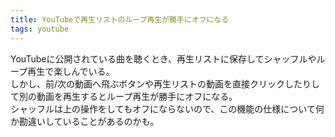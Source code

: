 ```yaml
---
title: YouTubeで再生リストのループ再生が勝手にオフになる
tags: youtube
---
```


YouTubeに公開されている曲を聴くとき、再生リストに保存してシャッフルやループ再生で楽しんでいる。<br>
しかし、前/次の動画へ飛ぶボタンや再生リストの動画を直接クリックしたりして別の動画を再生するとループ再生が勝手にオフになる。<br>
シャッフルは上の操作をしてもオフにならないので、この機能の仕様について何か勘違いしていることがあるのかも。
